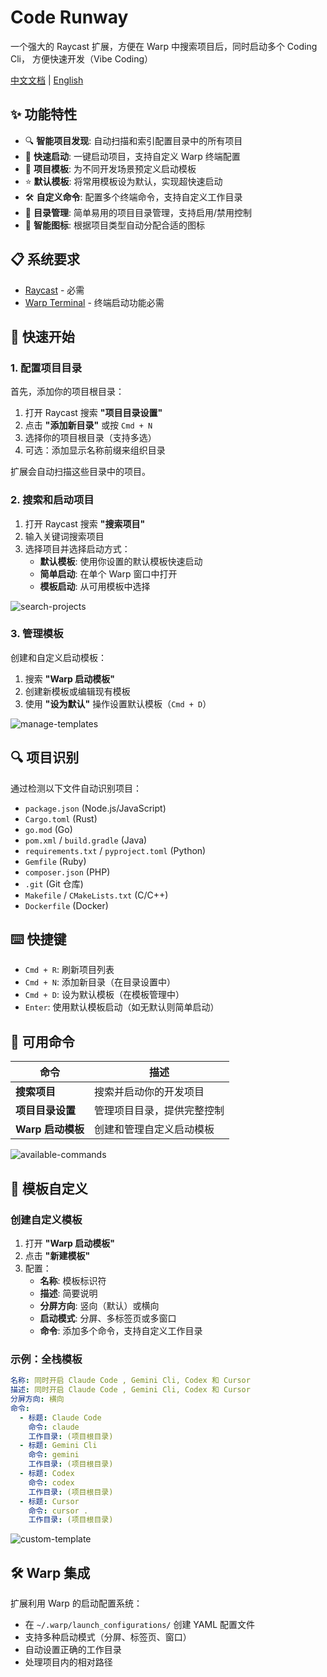 # Code Runway

一个强大的 Raycast 扩展，方便在 Warp 中搜索项目后，同时启动多个 Coding Cli， 方便快速开发（Vibe Coding）

[中文文档](./README_CN.md) | [English](./README.md)

## ✨ 功能特性

- 🔍 **智能项目发现**: 自动扫描和索引配置目录中的所有项目
- 🚀 **快速启动**: 一键启动项目，支持自定义 Warp 终端配置
- 🎯 **项目模板**: 为不同开发场景预定义启动模板
- ⭐ **默认模板**: 将常用模板设为默认，实现超快速启动
- 🛠️ **自定义命令**: 配置多个终端命令，支持自定义工作目录
- 📁 **目录管理**: 简单易用的项目目录管理，支持启用/禁用控制
- 🎨 **智能图标**: 根据项目类型自动分配合适的图标

## 📋 系统要求

- [Raycast](https://raycast.com/) - 必需
- [Warp Terminal](https://www.warp.dev/) - 终端启动功能必需

## 🚀 快速开始

### 1. 配置项目目录

首先，添加你的项目根目录：

1. 打开 Raycast 搜索 **"项目目录设置"**
2. 点击 **"添加新目录"** 或按 `Cmd + N`
3. 选择你的项目根目录（支持多选）
4. 可选：添加显示名称前缀来组织目录

扩展会自动扫描这些目录中的项目。

### 2. 搜索和启动项目

1. 打开 Raycast 搜索 **"搜索项目"**
2. 输入关键词搜索项目
3. 选择项目并选择启动方式：
   - **默认模板**: 使用你设置的默认模板快速启动
   - **简单启动**: 在单个 Warp 窗口中打开
   - **模板启动**: 从可用模板中选择

![search-projects](./images/launch-templates.png)

### 3. 管理模板

创建和自定义启动模板：

1. 搜索 **"Warp 启动模板"**
2. 创建新模板或编辑现有模板
3. 使用 **"设为默认"** 操作设置默认模板（`Cmd + D`）

![manage-templates](./images/edit-template.png)


## 🔍 项目识别

通过检测以下文件自动识别项目：

- `package.json` (Node.js/JavaScript)
- `Cargo.toml` (Rust)
- `go.mod` (Go)
- `pom.xml` / `build.gradle` (Java)
- `requirements.txt` / `pyproject.toml` (Python)
- `Gemfile` (Ruby)
- `composer.json` (PHP)
- `.git` (Git 仓库)
- `Makefile` / `CMakeLists.txt` (C/C++)
- `Dockerfile` (Docker)

## ⌨️ 快捷键

- `Cmd + R`: 刷新项目列表
- `Cmd + N`: 添加新目录（在目录设置中）
- `Cmd + D`: 设为默认模板（在模板管理中）
- `Enter`: 使用默认模板启动（如无默认则简单启动）

## 🔧 可用命令

| 命令 | 描述 |
|------|------|
| **搜索项目** | 搜索并启动你的开发项目 |
| **项目目录设置** | 管理项目目录，提供完整控制 |
| **Warp 启动模板** | 创建和管理自定义启动模板 |

![available-commands](./images/settings.png)

## 🎨 模板自定义

### 创建自定义模板

1. 打开 **"Warp 启动模板"**
2. 点击 **"新建模板"**
3. 配置：
   - **名称**: 模板标识符
   - **描述**: 简要说明
   - **分屏方向**: 竖向（默认）或横向
   - **启动模式**: 分屏、多标签页或多窗口
   - **命令**: 添加多个命令，支持自定义工作目录

### 示例：全栈模板

```yaml
名称: 同时开启 Claude Code , Gemini Cli, Codex 和 Cursor
描述: 同时开启 Claude Code , Gemini Cli, Codex 和 Cursor
分屏方向: 横向
命令:
  - 标题: Claude Code
    命令: claude
    工作目录: (项目根目录)
  - 标题: Gemini Cli
    命令: gemini
    工作目录: (项目根目录)
  - 标题: Codex
    命令: codex
    工作目录: (项目根目录)
  - 标题: Cursor
    命令: cursor .
    工作目录: (项目根目录)
```

![custom-template](./images/add-template.png)

## 🛠️ Warp 集成

扩展利用 Warp 的启动配置系统：

- 在 `~/.warp/launch_configurations/` 创建 YAML 配置文件
- 支持多种启动模式（分屏、标签页、窗口）
- 自动设置正确的工作目录
- 处理项目内的相对路径






